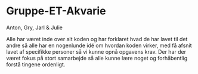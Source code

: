 # Gruppe-ET-Akvarie

Anton, Gry, Jarl & Julie

Alle har været inde over alt koden og har forklaret hvad de har lavet til det andre så alle har en nogenlunde idé om hvordan koden virker, med få afsnit lavet af specifikke personer så vi kunne opnå opgavens krav. Der har der været fokus på stort samarbejde så alle kunne lære noget og forhåbentlig forstå tingene ordenligt.
